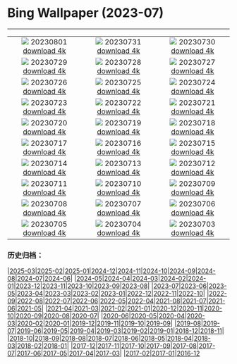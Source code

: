 # Bing Wallpaper (2023-07)
**************
| | | |
| :----: | :----: | :----: |
| ![](https://www.bing.com/th?id=OHR.RockHouse_EN-US1852534234_1920x1080.jpg) 20230801 [download 4k](https://www.bing.com/th?id=OHR.RockHouse_EN-US1852534234_UHD.jpg) | ![](https://www.bing.com/th?id=OHR.PalouseHills_EN-US1737990003_1920x1080.jpg) 20230731 [download 4k](https://www.bing.com/th?id=OHR.PalouseHills_EN-US1737990003_UHD.jpg) | ![](https://www.bing.com/th?id=OHR.TigerIndia_EN-US1594590553_1920x1080.jpg) 20230730 [download 4k](https://www.bing.com/th?id=OHR.TigerIndia_EN-US1594590553_UHD.jpg) |
| ![](https://www.bing.com/th?id=OHR.SanBlasIslands_EN-US1442226155_1920x1080.jpg) 20230729 [download 4k](https://www.bing.com/th?id=OHR.SanBlasIslands_EN-US1442226155_UHD.jpg) | ![](https://www.bing.com/th?id=OHR.ParisLouvre_EN-US2282259448_1920x1080.jpg) 20230728 [download 4k](https://www.bing.com/th?id=OHR.ParisLouvre_EN-US2282259448_UHD.jpg) | ![](https://www.bing.com/th?id=OHR.MangrovePark_EN-US2211111720_1920x1080.jpg) 20230727 [download 4k](https://www.bing.com/th?id=OHR.MangrovePark_EN-US2211111720_UHD.jpg) |
| ![](https://www.bing.com/th?id=OHR.LasLagunas_EN-US2134252350_1920x1080.jpg) 20230726 [download 4k](https://www.bing.com/th?id=OHR.LasLagunas_EN-US2134252350_UHD.jpg) | ![](https://www.bing.com/th?id=OHR.ZebraCousins_EN-US1951215229_1920x1080.jpg) 20230725 [download 4k](https://www.bing.com/th?id=OHR.ZebraCousins_EN-US1951215229_UHD.jpg) | ![](https://www.bing.com/th?id=OHR.TeaEstate_EN-US1720005197_1920x1080.jpg) 20230724 [download 4k](https://www.bing.com/th?id=OHR.TeaEstate_EN-US1720005197_UHD.jpg) |
| ![](https://www.bing.com/th?id=OHR.HammockDay_EN-US1639653297_1920x1080.jpg) 20230723 [download 4k](https://www.bing.com/th?id=OHR.HammockDay_EN-US1639653297_UHD.jpg) | ![](https://www.bing.com/th?id=OHR.BridgeNorway_EN-US1530199433_1920x1080.jpg) 20230722 [download 4k](https://www.bing.com/th?id=OHR.BridgeNorway_EN-US1530199433_UHD.jpg) | ![](https://www.bing.com/th?id=OHR.MoonDayArtemis_EN-US1226397186_1920x1080.jpg) 20230721 [download 4k](https://www.bing.com/th?id=OHR.MoonDayArtemis_EN-US1226397186_UHD.jpg) |
| ![](https://www.bing.com/th?id=OHR.CrescentLake_EN-US1005101872_1920x1080.jpg) 20230720 [download 4k](https://www.bing.com/th?id=OHR.CrescentLake_EN-US1005101872_UHD.jpg) | ![](https://www.bing.com/th?id=OHR.BucerosBicornis_EN-US0841652066_1920x1080.jpg) 20230719 [download 4k](https://www.bing.com/th?id=OHR.BucerosBicornis_EN-US0841652066_UHD.jpg) | ![](https://www.bing.com/th?id=OHR.CavanCastle_EN-US0493721152_1920x1080.jpg) 20230718 [download 4k](https://www.bing.com/th?id=OHR.CavanCastle_EN-US0493721152_UHD.jpg) |
| ![](https://www.bing.com/th?id=OHR.BearHoleBrook_EN-US0278547262_1920x1080.jpg) 20230717 [download 4k](https://www.bing.com/th?id=OHR.BearHoleBrook_EN-US0278547262_UHD.jpg) | ![](https://www.bing.com/th?id=OHR.CastelmazzanoSunrise_EN-US9968041695_1920x1080.jpg) 20230716 [download 4k](https://www.bing.com/th?id=OHR.CastelmazzanoSunrise_EN-US9968041695_UHD.jpg) | ![](https://www.bing.com/th?id=OHR.BlacktipSharks_EN-US9224288033_1920x1080.jpg) 20230715 [download 4k](https://www.bing.com/th?id=OHR.BlacktipSharks_EN-US9224288033_UHD.jpg) |
| ![](https://www.bing.com/th?id=OHR.ZhangyeGeopark_EN-US3229882052_1920x1080.jpg) 20230714 [download 4k](https://www.bing.com/th?id=OHR.ZhangyeGeopark_EN-US3229882052_UHD.jpg) | ![](https://www.bing.com/th?id=OHR.NakupendaBeach_EN-US3130365422_1920x1080.jpg) 20230713 [download 4k](https://www.bing.com/th?id=OHR.NakupendaBeach_EN-US3130365422_UHD.jpg) | ![](https://www.bing.com/th?id=OHR.WorldPopDay_EN-US3018429136_1920x1080.jpg) 20230712 [download 4k](https://www.bing.com/th?id=OHR.WorldPopDay_EN-US3018429136_UHD.jpg) |
| ![](https://www.bing.com/th?id=OHR.SomersetLavender_EN-US0165780359_1920x1080.jpg) 20230711 [download 4k](https://www.bing.com/th?id=OHR.SomersetLavender_EN-US0165780359_UHD.jpg) | ![](https://www.bing.com/th?id=OHR.MoselleRiver_EN-US2499319157_1920x1080.jpg) 20230710 [download 4k](https://www.bing.com/th?id=OHR.MoselleRiver_EN-US2499319157_UHD.jpg) | ![](https://www.bing.com/th?id=OHR.CooperChapel_EN-US2412561000_1920x1080.jpg) 20230709 [download 4k](https://www.bing.com/th?id=OHR.CooperChapel_EN-US2412561000_UHD.jpg) |
| ![](https://www.bing.com/th?id=OHR.CocoaPods_EN-US2252740906_1920x1080.jpg) 20230708 [download 4k](https://www.bing.com/th?id=OHR.CocoaPods_EN-US2252740906_UHD.jpg) | ![](https://www.bing.com/th?id=OHR.KissingPenguins_EN-US9934274722_1920x1080.jpg) 20230707 [download 4k](https://www.bing.com/th?id=OHR.KissingPenguins_EN-US9934274722_UHD.jpg) | ![](https://www.bing.com/th?id=OHR.CorfuBeach_EN-US1955770867_1920x1080.jpg) 20230706 [download 4k](https://www.bing.com/th?id=OHR.CorfuBeach_EN-US1955770867_UHD.jpg) |
| ![](https://www.bing.com/th?id=OHR.EmpireFourth_EN-US1852348146_1920x1080.jpg) 20230705 [download 4k](https://www.bing.com/th?id=OHR.EmpireFourth_EN-US1852348146_UHD.jpg) | ![](https://www.bing.com/th?id=OHR.CoyoteBanff_EN-US9716853560_1920x1080.jpg) 20230704 [download 4k](https://www.bing.com/th?id=OHR.CoyoteBanff_EN-US9716853560_UHD.jpg) | ![](https://www.bing.com/th?id=OHR.HalfwayBoats_EN-US9913306071_1920x1080.jpg) 20230703 [download 4k](https://www.bing.com/th?id=OHR.HalfwayBoats_EN-US9913306071_UHD.jpg) |

### 历史归档：

|[2025-03](/../2025-03/2025-03.md)|[2025-02](/../2025-02/2025-02.md)|[2025-01](/../2025-01/2025-01.md)|[2024-12](/../2024-12/2024-12.md)|[2024-11](/../2024-11/2024-11.md)|[2024-10](/../2024-10/2024-10.md)|[2024-09](/../2024-09/2024-09.md)|[2024-08](/../2024-08/2024-08.md)|[2024-07](/../2024-07/2024-07.md)|[2024-06](/../2024-06/2024-06.md)|
|[2024-05](/../2024-05/2024-05.md)|[2024-04](/../2024-04/2024-04.md)|[2024-03](/../2024-03/2024-03.md)|[2024-02](/../2024-02/2024-02.md)|[2024-01](/../2024-01/2024-01.md)|[2023-12](/../2023-12/2023-12.md)|[2023-11](/../2023-11/2023-11.md)|[2023-10](/../2023-10/2023-10.md)|[2023-09](/../2023-09/2023-09.md)|[2023-08](/../2023-08/2023-08.md)|
|[2023-07](/2023-07.md)|[2023-06](/../2023-06/2023-06.md)|[2023-05](/../2023-05/2023-05.md)|[2023-04](/../2023-04/2023-04.md)|[2023-03](/../2023-03/2023-03.md)|[2023-02](/../2023-02/2023-02.md)|[2023-01](/../2023-01/2023-01.md)|[2022-12](/../2022-12/2022-12.md)|[2022-11](/../2022-11/2022-11.md)|[2022-10](/../2022-10/2022-10.md)|
|[2022-09](/../2022-09/2022-09.md)|[2022-08](/../2022-08/2022-08.md)|[2022-07](/../2022-07/2022-07.md)|[2022-06](/../2022-06/2022-06.md)|[2022-05](/../2022-05/2022-05.md)|[2022-04](/../2022-04/2022-04.md)|[2021-08](/../2021-08/2021-08.md)|[2021-07](/../2021-07/2021-07.md)|[2021-06](/../2021-06/2021-06.md)|[2021-05](/../2021-05/2021-05.md)|
|[2021-04](/../2021-04/2021-04.md)|[2021-03](/../2021-03/2021-03.md)|[2021-02](/../2021-02/2021-02.md)|[2021-01](/../2021-01/2021-01.md)|[2020-12](/../2020-12/2020-12.md)|[2020-11](/../2020-11/2020-11.md)|[2020-10](/../2020-10/2020-10.md)|[2020-09](/../2020-09/2020-09.md)|[2020-08](/../2020-08/2020-08.md)|[2020-07](/../2020-07/2020-07.md)|
|[2020-06](/../2020-06/2020-06.md)|[2020-05](/../2020-05/2020-05.md)|[2020-04](/../2020-04/2020-04.md)|[2020-03](/../2020-03/2020-03.md)|[2020-02](/../2020-02/2020-02.md)|[2020-01](/../2020-01/2020-01.md)|[2019-12](/../2019-12/2019-12.md)|[2019-11](/../2019-11/2019-11.md)|[2019-10](/../2019-10/2019-10.md)|[2019-09](/../2019-09/2019-09.md)|
|[2019-08](/../2019-08/2019-08.md)|[2019-07](/../2019-07/2019-07.md)|[2019-06](/../2019-06/2019-06.md)|[2019-05](/../2019-05/2019-05.md)|[2019-04](/../2019-04/2019-04.md)|[2019-03](/../2019-03/2019-03.md)|[2019-02](/../2019-02/2019-02.md)|[2019-01](/../2019-01/2019-01.md)|[2018-12](/../2018-12/2018-12.md)|[2018-11](/../2018-11/2018-11.md)|
|[2018-10](/../2018-10/2018-10.md)|[2018-09](/../2018-09/2018-09.md)|[2018-08](/../2018-08/2018-08.md)|[2018-07](/../2018-07/2018-07.md)|[2018-06](/../2018-06/2018-06.md)|[2018-05](/../2018-05/2018-05.md)|[2018-04](/../2018-04/2018-04.md)|[2018-03](/../2018-03/2018-03.md)|[2018-02](/../2018-02/2018-02.md)|[2018-01](/../2018-01/2018-01.md)|
|[2017-12](/../2017-12/2017-12.md)|[2017-11](/../2017-11/2017-11.md)|[2017-10](/../2017-10/2017-10.md)|[2017-09](/../2017-09/2017-09.md)|[2017-08](/../2017-08/2017-08.md)|[2017-07](/../2017-07/2017-07.md)|[2017-06](/../2017-06/2017-06.md)|[2017-05](/../2017-05/2017-05.md)|[2017-04](/../2017-04/2017-04.md)|[2017-03](/../2017-03/2017-03.md)|
|[2017-02](/../2017-02/2017-02.md)|[2017-01](/../2017-01/2017-01.md)|[2016-12](/../2016-12/2016-12.md)